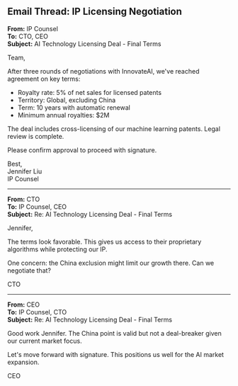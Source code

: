 ## Email Thread: IP Licensing Negotiation

**From:** IP Counsel  
**To:** CTO, CEO  
**Subject:** AI Technology Licensing Deal - Final Terms  

Team,

After three rounds of negotiations with InnovateAI, we've reached agreement on key terms:

- Royalty rate: 5% of net sales for licensed patents
- Territory: Global, excluding China
- Term: 10 years with automatic renewal
- Minimum annual royalties: $2M

The deal includes cross-licensing of our machine learning patents. Legal review is complete.

Please confirm approval to proceed with signature.

Best,  
Jennifer Liu  
IP Counsel  

---

**From:** CTO  
**To:** IP Counsel, CEO  
**Subject:** Re: AI Technology Licensing Deal - Final Terms  

Jennifer,

The terms look favorable. This gives us access to their proprietary algorithms while protecting our IP.

One concern: the China exclusion might limit our growth there. Can we negotiate that?

CTO  

---

**From:** CEO  
**To:** IP Counsel, CTO  
**Subject:** Re: AI Technology Licensing Deal - Final Terms  

Good work Jennifer. The China point is valid but not a deal-breaker given our current market focus.

Let's move forward with signature. This positions us well for the AI market expansion.

CEO